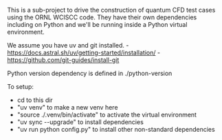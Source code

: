 
This is a sub-project to drive the construction of quantum CFD test cases using the 
ORNL WCISCC code. They have their own dependencies including on Python and we'll be
running inside a Python virtual environment.

We assume you have uv and git installed. 
    - https://docs.astral.sh/uv/getting-started/installation/
    - https://github.com/git-guides/install-git

Python version dependency is defined in ./python-version

To setup:
- cd to this dir
- "uv venv" to make a new venv here
- "source ./.venv/bin/activate" to activate the virtual environment
- "uv sync --upgrade" to install dependencies
- "uv run python config.py" to install other non-standard dependencies


